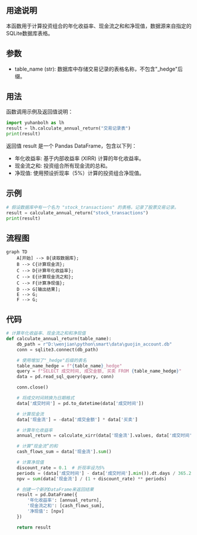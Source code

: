 ## 用途说明

本函数用于计算投资组合的年化收益率、现金流之和和净现值，数据源来自指定的SQLite数据库表格。

## 参数

* table_name (str): 数据库中存储交易记录的表格名称，不包含"_hedge"后缀。
## 用法

函数调用示例及返回值说明：

```python
import yuhanbolh as lh
result = lh.calculate_annual_return("交易记录表")
print(result)
```

返回值 result 是一个 Pandas DataFrame，包含以下列：

* 年化收益率:  基于内部收益率 (XIRR) 计算的年化收益率。
* 现金流之和: 投资组合所有现金流的总和。
* 净现值:  使用预设折现率（5%）计算的投资组合净现值。
## 示例

```python
# 假设数据库中有一个名为 "stock_transactions" 的表格，记录了股票交易记录。
result = calculate_annual_return("stock_transactions")
print(result)
```

## 流程图

```mermaid
graph TD
    A[开始] --> B{读取数据库};
    B --> C{计算现金流};
    C --> D{计算年化收益率};
    C --> E{计算现金流之和};
    C --> F{计算净现值};
    D --> G[输出结果];
    E --> G;
    F --> G;
```

## 代码

```python
# 计算年化收益率、现金流之和和净现值
def calculate_annual_return(table_name):
    db_path = r"D:\wenjian\python\smart\data\guojin_account.db"
    conn = sqlite3.connect(db_path)

    # 使用增加了"_hedge"后缀的表名
    table_name_hedge = f"{table_name}_hedge"
    query = f"SELECT 成交时间, 成交金额, 买卖 FROM {table_name_hedge}"
    data = pd.read_sql_query(query, conn)

    conn.close()

    # 将成交时间转换为日期格式
    data['成交时间'] = pd.to_datetime(data['成交时间'])

    # 计算现金流
    data['现金流'] = -data['成交金额'] * data['买卖']

    # 计算年化收益率
    annual_return = calculate_xirr(data['现金流'].values, data['成交时间'].values)

    # 计算“现金流”的和
    cash_flows_sum = data['现金流'].sum()

    # 计算净现值
    discount_rate = 0.1  # 折现率设为5%
    periods = (data['成交时间'] - data['成交时间'].min()).dt.days / 365.25  # 计算每笔现金流的时间（以年为单位）
    npv = sum(data['现金流'] / (1 + discount_rate) ** periods)

    # 创建一个新的DataFrame来返回结果
    result = pd.DataFrame({
        '年化收益率': [annual_return],
        '现金流之和': [cash_flows_sum],
        '净现值': [npv]
    })

    return result
```

